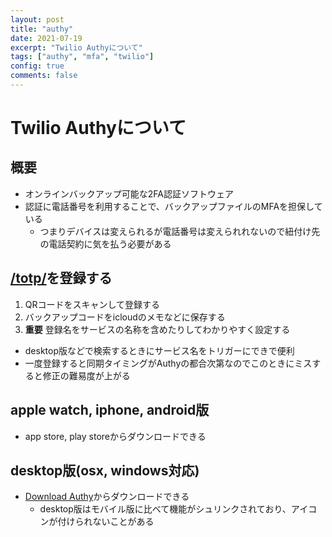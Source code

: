 ```yaml
---
layout: post
title: "authy"
date: 2021-07-19
excerpt: "Twilio Authyについて"
tags: ["authy", "mfa", "twilio"]
config: true
comments: false
---
```


# Twilio Authyについて

## 概要
 - オンラインバックアップ可能な2FA認証ソフトウェア
 - 認証に電話番号を利用することで、バックアップファイルのMFAを担保している
   - つまりデバイスは変えられるが電話番号は変えられれないので紐付け先の電話契約に気を払う必要がある

## [/totp/](/totp/)を登録する
 1. QRコードをスキャンして登録する
 2. バックアップコードをicloudのメモなどに保存する
 3. **重要** 登録名をサービスの名称を含めたりしてわかりやすく設定する
   - desktop版などで検索するときにサービス名をトリガーにできで便利
   - 一度登録すると同期タイミングがAuthyの都合次第なのでこのときにミスすると修正の難易度が上がる

## apple watch, iphone, android版
 - app store, play storeからダウンロードできる

## desktop版(osx, windows対応)
 - [Download Authy](https://authy.com/download/)からダウンロードできる
   - desktop版はモバイル版に比べて機能がシュリンクされており、アイコンが付けられないことがある 
